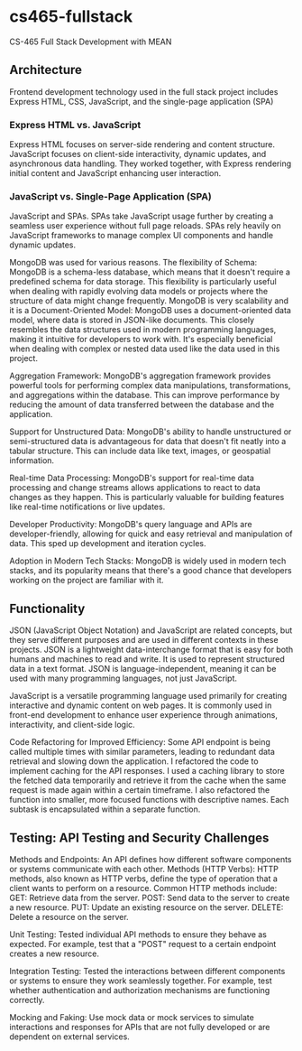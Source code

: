 # cs465-fullstack
CS-465 Full Stack Development with MEAN


## Architecture
Frontend development technology used in the full stack project includes Express HTML, CSS, JavaScript, and the single-page application (SPA)

### Express HTML vs. JavaScript

Express HTML focuses on server-side rendering and content structure.
JavaScript focuses on client-side interactivity, dynamic updates, and asynchronous data handling.
They worked together, with Express rendering initial content and JavaScript enhancing user interaction.

### JavaScript vs. Single-Page Application (SPA)
JavaScript and SPAs.
SPAs take JavaScript usage further by creating a seamless user experience without full page reloads.
SPAs rely heavily on JavaScript frameworks to manage complex UI components and handle dynamic updates.

MongoDB was used for various reasons.
The flexibility of Schema:
MongoDB is a schema-less database, which means that it doesn't require a predefined schema for data storage. This flexibility is particularly useful when dealing with rapidly evolving data models or projects where the structure of data might change frequently. MongoDB is very scalability and it is a Document-Oriented Model: MongoDB uses a document-oriented data model, where data is stored in JSON-like documents. This closely resembles the data structures used in modern programming languages, making it intuitive for developers to work with. It's especially beneficial when dealing with complex or nested data used like the data used in this project.

Aggregation Framework: MongoDB's aggregation framework provides powerful tools for performing complex data manipulations, transformations, and aggregations within the database. This can improve performance by reducing the amount of data transferred between the database and the application.

Support for Unstructured Data: MongoDB's ability to handle unstructured or semi-structured data is advantageous for data that doesn't fit neatly into a tabular structure. This can include data like text, images, or geospatial information.

Real-time Data Processing: MongoDB's support for real-time data processing and change streams allows applications to react to data changes as they happen. This is particularly valuable for building features like real-time notifications or live updates.

Developer Productivity: MongoDB's query language and APIs are developer-friendly, allowing for quick and easy retrieval and manipulation of data. This sped up development and iteration cycles.

Adoption in Modern Tech Stacks: MongoDB is widely used in modern tech stacks, and its popularity means that there's a good chance that developers working on the project are familiar with it.


## Functionality
JSON (JavaScript Object Notation) and JavaScript are related concepts, but they serve different purposes and are used in different contexts in these projects. JSON is a lightweight data-interchange format that is easy for both humans and machines to read and write. It is used to represent structured data in a text format. JSON is language-independent, meaning it can be used with many programming languages, not just JavaScript.

JavaScript is a versatile programming language used primarily for creating interactive and dynamic content on web pages. It is commonly used in front-end development to enhance user experience through animations, interactivity, and client-side logic.

Code Refactoring for Improved Efficiency: Some API endpoint is being called multiple times with similar parameters, leading to redundant data retrieval and slowing down the application. I refactored the code to implement caching for the API responses. I used a caching library to store the fetched data temporarily and retrieve it from the cache when the same request is made again within a certain timeframe. I also refactored the function into smaller, more focused functions with descriptive names. Each subtask is encapsulated within a separate function.

## Testing: API Testing and Security Challenges
Methods and Endpoints: An API defines how different software components or systems communicate with each other.
Methods (HTTP Verbs):
HTTP methods, also known as HTTP verbs, define the type of operation that a client wants to perform on a resource. Common HTTP methods include:
GET: Retrieve data from the server.
POST: Send data to the server to create a new resource.
PUT: Update an existing resource on the server.
DELETE: Delete a resource on the server.

Unit Testing: Tested individual API methods to ensure they behave as expected. For example, test that a "POST" request to a certain endpoint creates a new resource.

Integration Testing:
Tested the interactions between different components or systems to ensure they work seamlessly together. For example, test whether authentication and authorization mechanisms are functioning correctly.

Mocking and Faking:
Use mock data or mock services to simulate interactions and responses for APIs that are not fully developed or are dependent on external services.
